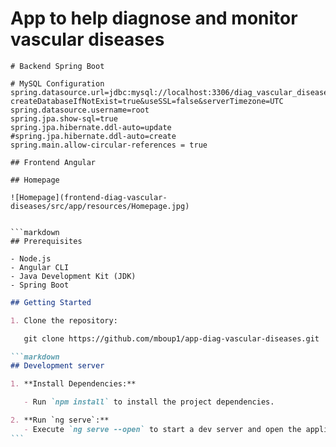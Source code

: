 # App to help diagnose and monitor vascular diseases

````properties
# Backend Spring Boot

# MySQL Configuration
spring.datasource.url=jdbc:mysql://localhost:3306/diag_vascular_diseases_db?createDatabaseIfNotExist=true&useSSL=false&serverTimezone=UTC
spring.datasource.username=root
spring.jpa.show-sql=true
spring.jpa.hibernate.ddl-auto=update
#spring.jpa.hibernate.ddl-auto=create
spring.main.allow-circular-references = true

## Frontend Angular

## Homepage

![Homepage](frontend-diag-vascular-diseases/src/app/resources/Homepage.jpg)


```markdown
## Prerequisites

- Node.js
- Angular CLI
- Java Development Kit (JDK)
- Spring Boot
````

````markdown
## Getting Started

1. Clone the repository:

   git clone https://github.com/mboup1/app-diag-vascular-diseases.git

```markdown
## Development server

1. **Install Dependencies:**

   - Run `npm install` to install the project dependencies.

2. **Run `ng serve`:**
   - Execute `ng serve --open` to start a dev server and open the application in your default browser. The app will reload if you make any changes to the source files.
```
````

```markdown

```
